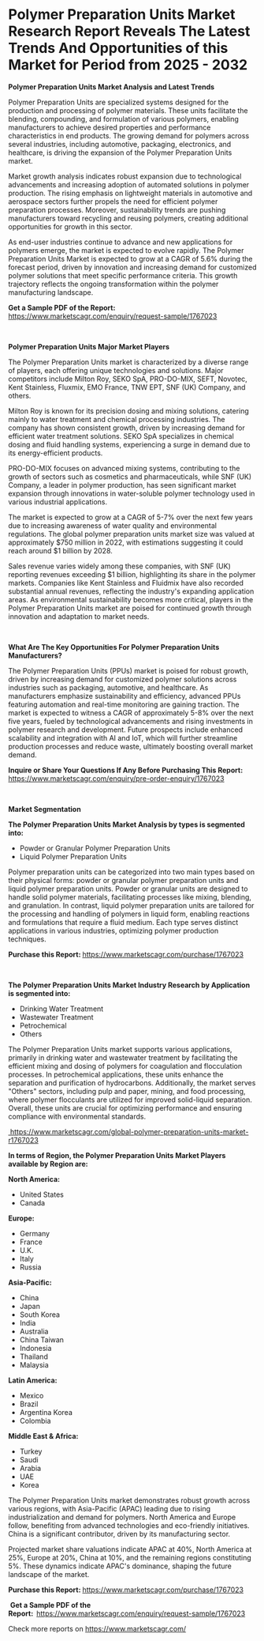 <p><h1>Polymer Preparation Units Market Research Report Reveals The Latest Trends And Opportunities of this Market for Period from 2025 - 2032</h1></p><p><strong>Polymer Preparation Units Market Analysis and Latest Trends</strong></p>
<p><p>Polymer Preparation Units are specialized systems designed for the production and processing of polymer materials. These units facilitate the blending, compounding, and formulation of various polymers, enabling manufacturers to achieve desired properties and performance characteristics in end products. The growing demand for polymers across several industries, including automotive, packaging, electronics, and healthcare, is driving the expansion of the Polymer Preparation Units market.</p><p>Market growth analysis indicates robust expansion due to technological advancements and increasing adoption of automated solutions in polymer production. The rising emphasis on lightweight materials in automotive and aerospace sectors further propels the need for efficient polymer preparation processes. Moreover, sustainability trends are pushing manufacturers toward recycling and reusing polymers, creating additional opportunities for growth in this sector.</p><p>As end-user industries continue to advance and new applications for polymers emerge, the market is expected to evolve rapidly. The Polymer Preparation Units Market is expected to grow at a CAGR of 5.6% during the forecast period, driven by innovation and increasing demand for customized polymer solutions that meet specific performance criteria. This growth trajectory reflects the ongoing transformation within the polymer manufacturing landscape.</p></p>
<p><strong>Get a Sample PDF of the Report:&nbsp;</strong> <a href="https://www.marketscagr.com/enquiry/request-sample/1767023?utm_campaign=3263&utm_medium=2&utm_source=Github&utm_content=ia&utm_term=11042025&utm_id=polymer-preparation-units">https://www.marketscagr.com/enquiry/request-sample/1767023</a></p>
<p>&nbsp;</p>
<p><strong>Polymer Preparation Units Major Market Players</strong></p>
<p><p>The Polymer Preparation Units market is characterized by a diverse range of players, each offering unique technologies and solutions. Major competitors include Milton Roy, SEKO SpA, PRO-DO-MIX, SEFT, Novotec, Kent Stainless, Fluxmix, EMO France, TNW EPT, SNF (UK) Company, and others.</p><p>Milton Roy is known for its precision dosing and mixing solutions, catering mainly to water treatment and chemical processing industries. The company has shown consistent growth, driven by increasing demand for efficient water treatment solutions. SEKO SpA specializes in chemical dosing and fluid handling systems, experiencing a surge in demand due to its energy-efficient products. </p><p>PRO-DO-MIX focuses on advanced mixing systems, contributing to the growth of sectors such as cosmetics and pharmaceuticals, while SNF (UK) Company, a leader in polymer production, has seen significant market expansion through innovations in water-soluble polymer technology used in various industrial applications.</p><p>The market is expected to grow at a CAGR of 5-7% over the next few years due to increasing awareness of water quality and environmental regulations. The global polymer preparation units market size was valued at approximately $750 million in 2022, with estimations suggesting it could reach around $1 billion by 2028.</p><p>Sales revenue varies widely among these companies, with SNF (UK) reporting revenues exceeding $1 billion, highlighting its share in the polymer markets. Companies like Kent Stainless and Fluidmix have also recorded substantial annual revenues, reflecting the industry's expanding application areas. As environmental sustainability becomes more critical, players in the Polymer Preparation Units market are poised for continued growth through innovation and adaptation to market needs.</p></p>
<p>&nbsp;</p>
<p><strong>What Are The Key Opportunities For Polymer Preparation Units Manufacturers?</strong></p>
<p><p>The Polymer Preparation Units (PPUs) market is poised for robust growth, driven by increasing demand for customized polymer solutions across industries such as packaging, automotive, and healthcare. As manufacturers emphasize sustainability and efficiency, advanced PPUs featuring automation and real-time monitoring are gaining traction. The market is expected to witness a CAGR of approximately 5-8% over the next five years, fueled by technological advancements and rising investments in polymer research and development. Future prospects include enhanced scalability and integration with AI and IoT, which will further streamline production processes and reduce waste, ultimately boosting overall market demand.</p></p>
<p><strong>Inquire or Share Your Questions If Any Before Purchasing This Report:</strong> <a href="https://www.marketscagr.com/enquiry/pre-order-enquiry/1767023?utm_campaign=3263&utm_medium=2&utm_source=Github&utm_content=ia&utm_term=11042025&utm_id=polymer-preparation-units">https://www.marketscagr.com/enquiry/pre-order-enquiry/1767023</a></p>
<p>&nbsp;</p>
<p><strong>Market Segmentation</strong></p>
<p><strong>The Polymer Preparation Units Market Analysis by types is segmented into:</strong></p>
<p><ul><li>Powder or Granular Polymer Preparation Units</li><li>Liquid Polymer Preparation Units</li></ul></p>
<p><p>Polymer preparation units can be categorized into two main types based on their physical forms: powder or granular polymer preparation units and liquid polymer preparation units. Powder or granular units are designed to handle solid polymer materials, facilitating processes like mixing, blending, and granulation. In contrast, liquid polymer preparation units are tailored for the processing and handling of polymers in liquid form, enabling reactions and formulations that require a fluid medium. Each type serves distinct applications in various industries, optimizing polymer production techniques.</p></p>
<p><strong>Purchase this Report:&nbsp;</strong><a href="https://www.marketscagr.com/purchase/1767023?utm_campaign=3263&utm_medium=2&utm_source=Github&utm_content=ia&utm_term=11042025&utm_id=polymer-preparation-units">https://www.marketscagr.com/purchase/1767023</a></p>
<p>&nbsp;</p>
<p><strong>The Polymer Preparation Units Market Industry Research by Application is segmented into:</strong></p>
<p><ul><li>Drinking Water Treatment</li><li>Wastewater Treatment</li><li>Petrochemical</li><li>Others</li></ul></p>
<p><p>The Polymer Preparation Units market supports various applications, primarily in drinking water and wastewater treatment by facilitating the efficient mixing and dosing of polymers for coagulation and flocculation processes. In petrochemical applications, these units enhance the separation and purification of hydrocarbons. Additionally, the market serves "Others" sectors, including pulp and paper, mining, and food processing, where polymer flocculants are utilized for improved solid-liquid separation. Overall, these units are crucial for optimizing performance and ensuring compliance with environmental standards.</p></p>
<p><a href="https://www.marketscagr.com/global-polymer-preparation-units-market-r1767023?utm_campaign=3263&utm_medium=2&utm_source=Github&utm_content=ia&utm_term=11042025&utm_id=polymer-preparation-units">&nbsp;https://www.marketscagr.com/global-polymer-preparation-units-market-r1767023</a></p>
<p><strong>In terms of Region, the Polymer Preparation Units Market Players available by Region are:</strong></p>
<p>
    <p> <strong> North America: </strong>
        <ul>
            <li>United States</li>
            <li>Canada</li>
        </ul>
        </p> 
    <p> <strong> Europe: </strong>
        <ul>
            <li>Germany</li>
            <li>France</li>
            <li>U.K.</li>
            <li>Italy</li>
            <li>Russia</li>
        </ul>
        </p> 
    <p> <strong> Asia-Pacific: </strong>
        <ul>
            <li>China</li>
            <li>Japan</li>
            <li>South Korea</li>
            <li>India</li>
            <li>Australia</li>
            <li>China Taiwan</li>
            <li>Indonesia</li>
            <li>Thailand</li>
            <li>Malaysia</li>
        </ul>
        </p> 
    <p> <strong> Latin America: </strong>
        <ul>
            <li>Mexico</li>
            <li>Brazil</li>
            <li>Argentina Korea</li>
            <li>Colombia</li>
        </ul>
        </p> 
    <p> <strong> Middle East & Africa: </strong>
        <ul>
            <li>Turkey</li>
            <li>Saudi</li>
            <li>Arabia</li>
            <li>UAE</li>
            <li>Korea</li>
        </ul>
    </p>
    </p>
<p><p>The Polymer Preparation Units market demonstrates robust growth across various regions, with Asia-Pacific (APAC) leading due to rising industrialization and demand for polymers. North America and Europe follow, benefiting from advanced technologies and eco-friendly initiatives. China is a significant contributor, driven by its manufacturing sector. </p><p>Projected market share valuations indicate APAC at 40%, North America at 25%, Europe at 20%, China at 10%, and the remaining regions constituting 5%. These dynamics indicate APAC's dominance, shaping the future landscape of the market.</p></p>
<p><strong>Purchase this Report: </strong><a href="https://www.marketscagr.com/purchase/1767023?utm_campaign=3263&utm_medium=2&utm_source=Github&utm_content=ia&utm_term=11042025&utm_id=polymer-preparation-units">https://www.marketscagr.com/purchase/1767023</a></p>
<p>&nbsp;<strong>Get a Sample PDF of the Report:&nbsp;&nbsp;</strong><a href="https://www.marketscagr.com/enquiry/request-sample/1767023?utm_campaign=3263&utm_medium=2&utm_source=Github&utm_content=ia&utm_term=11042025&utm_id=polymer-preparation-units">https://www.marketscagr.com/enquiry/request-sample/1767023</a></p>
<p><strong></strong></p>
<p>Check more reports on <a href="https://www.marketscagr.com/?utm_campaign=3263&utm_medium=2&utm_source=Github&utm_content=ia&utm_term=11042025&utm_id=polymer-preparation-units">https://www.marketscagr.com/</a></p>